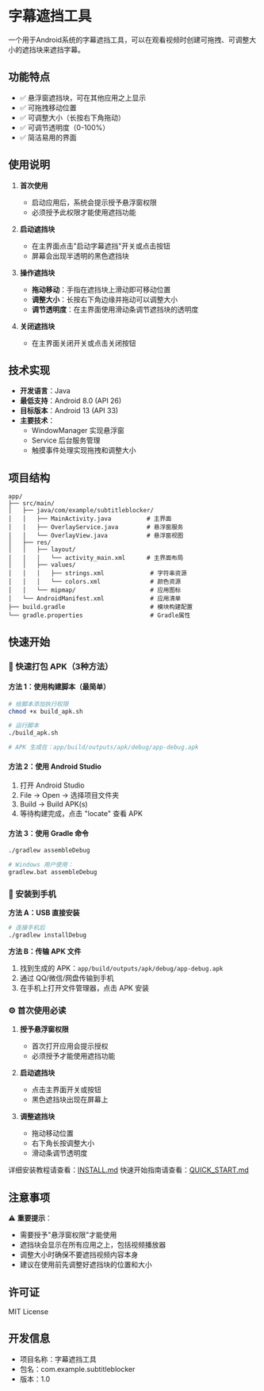 # 字幕遮挡工具

一个用于Android系统的字幕遮挡工具，可以在观看视频时创建可拖拽、可调整大小的遮挡块来遮挡字幕。

## 功能特点

- ✅ 悬浮窗遮挡块，可在其他应用之上显示
- ✅ 可拖拽移动位置
- ✅ 可调整大小（长按右下角拖动）
- ✅ 可调节透明度（0-100%）
- ✅ 简洁易用的界面

## 使用说明

1. **首次使用**
   - 启动应用后，系统会提示授予悬浮窗权限
   - 必须授予此权限才能使用遮挡功能

2. **启动遮挡块**
   - 在主界面点击"启动字幕遮挡"开关或点击按钮
   - 屏幕会出现半透明的黑色遮挡块

3. **操作遮挡块**
   - **拖动移动**：手指在遮挡块上滑动即可移动位置
   - **调整大小**：长按右下角边缘并拖动可以调整大小
   - **调节透明度**：在主界面使用滑动条调节遮挡块的透明度

4. **关闭遮挡块**
   - 在主界面关闭开关或点击关闭按钮

## 技术实现

- **开发语言**：Java
- **最低支持**：Android 8.0 (API 26)
- **目标版本**：Android 13 (API 33)
- **主要技术**：
  - WindowManager 实现悬浮窗
  - Service 后台服务管理
  - 触摸事件处理实现拖拽和调整大小

## 项目结构

```
app/
├── src/main/
│   ├── java/com/example/subtitleblocker/
│   │   ├── MainActivity.java          # 主界面
│   │   ├── OverlayService.java        # 悬浮窗服务
│   │   └── OverlayView.java           # 悬浮窗视图
│   ├── res/
│   │   ├── layout/
│   │   │   └── activity_main.xml      # 主界面布局
│   │   ├── values/
│   │   │   ├── strings.xml             # 字符串资源
│   │   │   └── colors.xml              # 颜色资源
│   │   └── mipmap/                     # 应用图标
│   └── AndroidManifest.xml             # 应用清单
├── build.gradle                        # 模块构建配置
└── gradle.properties                   # Gradle属性
```

## 快速开始

### 🚀 快速打包 APK（3种方法）

#### 方法 1：使用构建脚本（最简单）
```bash
# 给脚本添加执行权限
chmod +x build_apk.sh

# 运行脚本
./build_apk.sh

# APK 生成在：app/build/outputs/apk/debug/app-debug.apk
```

#### 方法 2：使用 Android Studio
1. 打开 Android Studio
2. File → Open → 选择项目文件夹
3. Build → Build APK(s)
4. 等待构建完成，点击 "locate" 查看 APK

#### 方法 3：使用 Gradle 命令
```bash
./gradlew assembleDebug

# Windows 用户使用：
gradlew.bat assembleDebug
```

### 📱 安装到手机

**方法 A：USB 直接安装**
```bash
# 连接手机后
./gradlew installDebug
```

**方法 B：传输 APK 文件**
1. 找到生成的 APK：`app/build/outputs/apk/debug/app-debug.apk`
2. 通过 QQ/微信/网盘传输到手机
3. 在手机上打开文件管理器，点击 APK 安装

### ⚙️ 首次使用必读

1. **授予悬浮窗权限**
   - 首次打开应用会提示授权
   - 必须授予才能使用遮挡功能

2. **启动遮挡块**
   - 点击主界面开关或按钮
   - 黑色遮挡块出现在屏幕上

3. **调整遮挡块**
   - 拖动移动位置
   - 右下角长按调整大小
   - 滑动条调节透明度

详细安装教程请查看：[INSTALL.md](INSTALL.md)
快速开始指南请查看：[QUICK_START.md](QUICK_START.md)

## 注意事项

⚠️ **重要提示**：
- 需要授予"悬浮窗权限"才能使用
- 遮挡块会显示在所有应用之上，包括视频播放器
- 调整大小时确保不要遮挡视频内容本身
- 建议在使用前先调整好遮挡块的位置和大小

## 许可证

MIT License

## 开发信息

- 项目名称：字幕遮挡工具
- 包名：com.example.subtitleblocker
- 版本：1.0

